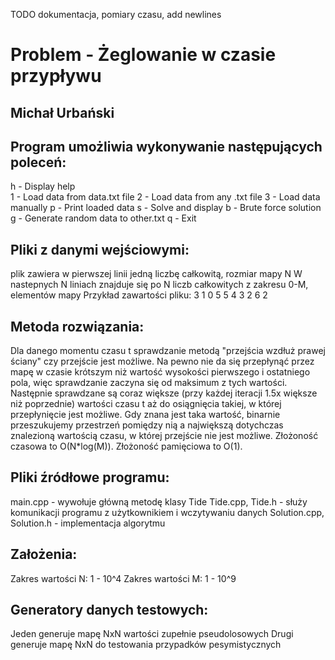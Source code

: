 TODO dokumentacja, pomiary czasu, add newlines

# Problem - Żeglowanie w czasie przypływu
## Michał Urbański

## Program umożliwia wykonywanie następujących poleceń:
h - Display help <br /> 
1 - Load data from data.txt file
2 - Load data from any .txt file
3 - Load data manually
p - Print loaded data
s - Solve and display
b - Brute force solution
g - Generate random data to other.txt
q - Exit

## Pliki z danymi wejściowymi:
plik zawiera w pierwszej linii jedną liczbę całkowitą, rozmiar mapy N
W nastepnych N liniach znajduje się po N liczb całkowitych z zakresu 0-M, elementów mapy
Przykład zawartości pliku:
3
1 0 5
5 4 3
2 6 2

## Metoda rozwiązania:
Dla danego momentu czasu t sprawdzanie metodą "przejścia wzdłuż prawej ściany" czy przejście jest możliwe.
Na pewno nie da się przepłynąć przez mapę w czasie krótszym niż wartość wysokości pierwszego i ostatniego pola, więc sprawdzanie zaczyna się od maksimum z tych wartości.
Następnie sprawdzane są coraz większe (przy każdej iteracji 1.5x większe niż poprzednie) wartości czasu t aż do osiągnięcia takiej, w której przepłynięcie jest możliwe.
Gdy znana jest taka wartość, binarnie przeszukujemy przestrzeń pomiędzy nią a największą dotychczas znalezioną wartością czasu, w której przejście nie jest możliwe.
Złożoność czasowa to O(N*log(M)).
Złożoność pamięciowa to O(1).

## Pliki źródłowe programu:
main.cpp - wywołuje główną metodę klasy Tide
Tide.cpp, Tide.h - służy komunikacji programu z użytkownikiem i wczytywaniu danych
Solution.cpp, Solution.h - implementacja algorytmu

## Założenia:
Zakres wartości N: 1 - 10^4
Zakres wartości M: 1 - 10^9


## Generatory danych testowych:
Jeden generuje mapę NxN wartości zupełnie pseudolosowych
Drugi generuje mapę NxN do testowania przypadków pesymistycznych